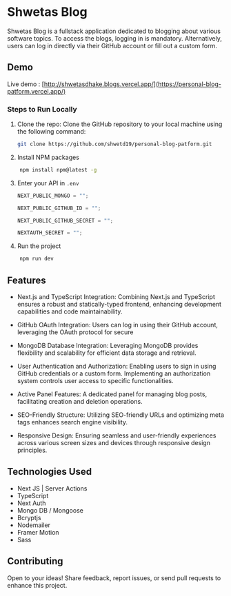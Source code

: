 # Shwetas Blog

Shwetas Blog is a fullstack application dedicated to blogging about various software topics. To access the blogs, logging in is mandatory. Alternatively, users can log in directly via their GitHub account or fill out a custom form.

## Demo

Live demo : [http://shwetasdhake.blogs.vercel.app/](https://personal-blog-patform.vercel.app/)

### Steps to Run Locally

1. Clone the repo:
   Clone the GitHub repository to your local machine using the following command:

   ```sh
   git clone https://github.com/shwetd19/personal-blog-patform.git
   ```

1. Install NPM packages

```sh
    npm install npm@latest -g
```

3. Enter your API in `.env`

   ```js
   NEXT_PUBLIC_MONGO = "";

   NEXT_PUBLIC_GITHUB_ID = "";

   NEXT_PUBLIC_GITHUB_SECRET = "";

   NEXTAUTH_SECRET = "";
   ```

4. Run the project

```sh
    npm run dev
```

## Features

- Next.js and TypeScript Integration: Combining Next.js and TypeScript ensures a robust and statically-typed frontend, enhancing development capabilities and code maintainability.

- GitHub OAuth Integration: Users can log in using their GitHub account, leveraging the OAuth protocol for secure

- MongoDB Database Integration: Leveraging MongoDB provides flexibility and scalability for efficient data storage and retrieval.

- User Authentication and Authorization: Enabling users to sign in using GitHub credentials or a custom form. Implementing an authorization system controls user access to specific functionalities.

- Active Panel Features: A dedicated panel for managing blog posts, facilitating creation and deletion operations.

- SEO-Friendly Structure: Utilizing SEO-friendly URLs and optimizing meta tags enhances search engine visibility.

- Responsive Design: Ensuring seamless and user-friendly experiences across various screen sizes and devices through responsive design principles.

## Technologies Used

- Next JS | Server Actions
- TypeScript
- Next Auth
- Mongo DB / Mongoose
- Bcryptjs
- Nodemailer
- Framer Motion
- Sass

## Contributing

Open to your ideas! Share feedback, report issues, or send pull requests to enhance this project.
